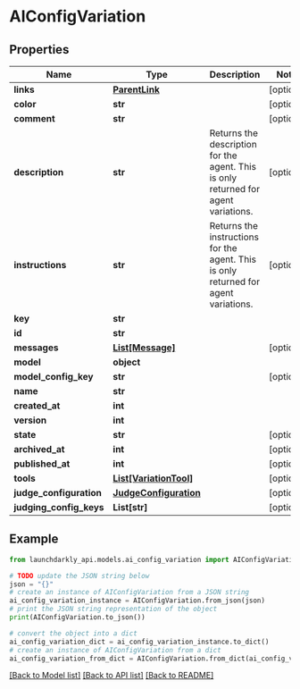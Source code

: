 # AIConfigVariation


## Properties

Name | Type | Description | Notes
------------ | ------------- | ------------- | -------------
**links** | [**ParentLink**](ParentLink.md) |  | [optional] 
**color** | **str** |  | [optional] 
**comment** | **str** |  | [optional] 
**description** | **str** | Returns the description for the agent. This is only returned for agent variations. | [optional] 
**instructions** | **str** | Returns the instructions for the agent. This is only returned for agent variations. | [optional] 
**key** | **str** |  | 
**id** | **str** |  | 
**messages** | [**List[Message]**](Message.md) |  | [optional] 
**model** | **object** |  | 
**model_config_key** | **str** |  | [optional] 
**name** | **str** |  | 
**created_at** | **int** |  | 
**version** | **int** |  | 
**state** | **str** |  | [optional] 
**archived_at** | **int** |  | [optional] 
**published_at** | **int** |  | [optional] 
**tools** | [**List[VariationTool]**](VariationTool.md) |  | [optional] 
**judge_configuration** | [**JudgeConfiguration**](JudgeConfiguration.md) |  | [optional] 
**judging_config_keys** | **List[str]** |  | [optional] 

## Example

```python
from launchdarkly_api.models.ai_config_variation import AIConfigVariation

# TODO update the JSON string below
json = "{}"
# create an instance of AIConfigVariation from a JSON string
ai_config_variation_instance = AIConfigVariation.from_json(json)
# print the JSON string representation of the object
print(AIConfigVariation.to_json())

# convert the object into a dict
ai_config_variation_dict = ai_config_variation_instance.to_dict()
# create an instance of AIConfigVariation from a dict
ai_config_variation_from_dict = AIConfigVariation.from_dict(ai_config_variation_dict)
```
[[Back to Model list]](../README.md#documentation-for-models) [[Back to API list]](../README.md#documentation-for-api-endpoints) [[Back to README]](../README.md)


